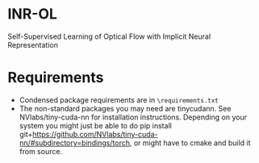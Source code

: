 # INR-OL
Self-Supervised Learning of Optical Flow with Implicit Neural Representation

# Requirements
* Condensed package requirements are in `\requirements.txt`
* The non-standard packages you may need are tinycudann. See NVlabs/tiny-cuda-nn for installation instructions. Depending on your system you might just be able to do pip install git+https://github.com/NVlabs/tiny-cuda-nn/#subdirectory=bindings/torch, or might have to cmake and build it from source.
